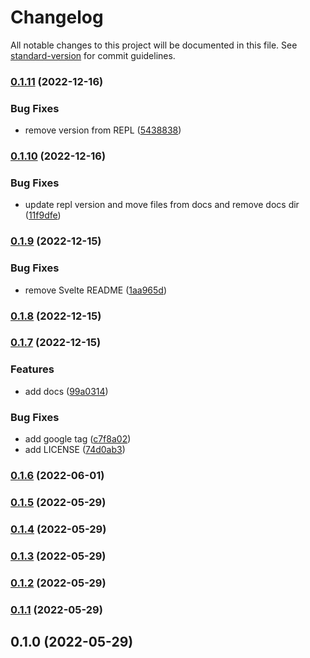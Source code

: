 # Changelog

All notable changes to this project will be documented in this file. See [standard-version](https://github.com/conventional-changelog/standard-version) for commit guidelines.

### [0.1.11](https://github.com/shinokada/svelte-bootstrap-svg-icons/compare/v0.1.10...v0.1.11) (2022-12-16)

### Bug Fixes

- remove version from REPL ([5438838](https://github.com/shinokada/svelte-bootstrap-svg-icons/commit/54388387538ab5f41ea63b22abf289dc6b59a54c))

### [0.1.10](https://github.com/shinokada/svelte-bootstrap-svg-icons/compare/v0.1.9...v0.1.10) (2022-12-16)

### Bug Fixes

- update repl version and move files from docs and remove docs dir ([11f9dfe](https://github.com/shinokada/svelte-bootstrap-svg-icons/commit/11f9dfeb42bf06e095d30df3f406cf6903363ee8))

### [0.1.9](https://github.com/shinokada/svelte-bootstrap-svg-icons/compare/v0.1.8...v0.1.9) (2022-12-15)

### Bug Fixes

- remove Svelte README ([1aa965d](https://github.com/shinokada/svelte-bootstrap-svg-icons/commit/1aa965d7ddba6b986ddb8b93d87c4e0631dc27bd))

### [0.1.8](https://github.com/shinokada/svelte-bootstrap-svg-icons/compare/v0.1.7...v0.1.8) (2022-12-15)

### [0.1.7](https://github.com/shinokada/svelte-bootstrap-svg-icons/compare/v0.1.6...v0.1.7) (2022-12-15)

### Features

- add docs ([99a0314](https://github.com/shinokada/svelte-bootstrap-svg-icons/commit/99a03149d96308e3cb2dec1c8e0cc823ff29ae27))

### Bug Fixes

- add google tag ([c7f8a02](https://github.com/shinokada/svelte-bootstrap-svg-icons/commit/c7f8a0217013bd5a2fc04878c0875ed84381a27a))
- add LICENSE ([74d0ab3](https://github.com/shinokada/svelte-bootstrap-svg-icons/commit/74d0ab3a6a7afec07b0728c500dc002deded05d9))

### [0.1.6](https://github.com/shinokada/svelte-bootstrap-svg-icons/compare/v0.1.5...v0.1.6) (2022-06-01)

### [0.1.5](https://github.com/shinokada/svelte-bootstrap-svg-icons/compare/v0.1.4...v0.1.5) (2022-05-29)

### [0.1.4](https://github.com/shinokada/svelte-bootstrap-svg-icons/compare/v0.1.3...v0.1.4) (2022-05-29)

### [0.1.3](https://github.com/shinokada/svelte-bootstrap/compare/v0.1.2...v0.1.3) (2022-05-29)

### [0.1.2](https://github.com/shinokada/svelte-bootstrap/compare/v0.1.1...v0.1.2) (2022-05-29)

### [0.1.1](https://github.com/shinokada/svelte-bootstrap/compare/v0.1.0...v0.1.1) (2022-05-29)

## 0.1.0 (2022-05-29)
